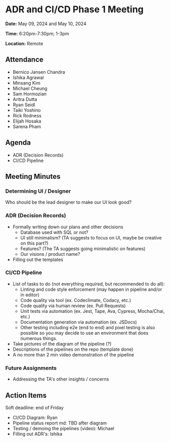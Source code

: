 # ADR and CI/CD Phase 1 Meeting
**Date:** May 09, 2024 and May 10, 2024

**Time:** 6:20pm-7:30pm; 1-3pm

**Location:** Remote

## Attendance
- Bernico Jansen Chandra
- Ishika Agrawal
- Minsang Kim
- Michael Cheung
- Sam Hormozian
- Aritra Dutta
- Ryan Seidl
- Taiki Yoshino
- Rick Rodness
- Elijah Hosaka
- Sarena Pham

## Agenda
+ ADR (Decision Records)
+ CI/CD Pipeline

## Meeting Minutes
### Determining UI / Designer
Who should be the lead designer to make our UI look good?

### ADR (Decision Records)
- Formally writing down our plans and other decisions
  - Database used with SQL or not?
  - UI still minimalism? (TA suggests to focus on UI, maybe be creative on this part?)
  - Features? (The TA suggests going minimalistic on features)
  - Our visions / product name?
- Filling out the templates

### CI/CD Pipeline
- List of tasks to do (not everything required, but recommended to do all):
  - Linting and code style enforcement (may happen in pipeline and/or in editor)
  - Code quality via tool  (ex. Codeclimate, Codacy, etc.)
  - Code quality via human review (ex. Pull Requests)
  - Unit tests via automation (ex. Jest, Tape, Ava, Cypress, Mocha/Chai, etc.)
  - Documentation generation via automation (ex. JSDocs)
  - Other testing including e2e (end to end) and pixel testing is also possible so you may decide to use an environment that does numerous things.
- Take pictures of the diagram of the pipeline (?)
- Descriptions of the pipelines on the repo (template done)
- A no more than 2 min video demonstration of the pipeline

### Future Assignments
- Addressing the TA's other insights / concerns

## Action Items
Soft deadline: end of Friday
- CI/CD Diagram: Ryan
- Pipeline status report md: TBD after diagram
- Testing / demoing the pipelines (video): Michael
- Filling out ADR's: Ishika
